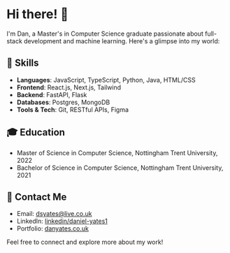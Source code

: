 # Hi there! 👋

I'm Dan, a Master's in Computer Science graduate passionate about full-stack development and machine learning. Here's a glimpse into my world:

## 🔧 Skills

- **Languages**: JavaScript, TypeScript, Python, Java, HTML/CSS
- **Frontend**: React.js, Next.js, Tailwind
- **Backend**: FastAPI, Flask
- **Databases**: Postgres, MongoDB
- **Tools & Tech**: Git, RESTful APIs, Figma

## 🎓 Education

- Master of Science in Computer Science, Nottingham Trent University, 2022
- Bachelor of Science in Computer Science, Nottingham Trent University, 2021

## 🚀 Contact Me

- Email: dsyates@live.co.uk
- LinkedIn: <a href="https://www.linkedin.com/in/daniel-yates1/" target="_blank">linkedin/daniel-yates1</a>
- Portfolio: <a href="https://www.danyates.co.uk/" target="_blank">danyates.co.uk</a>

Feel free to connect and explore more about my work!
